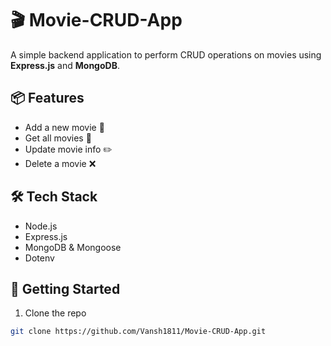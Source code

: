 # 🎬 Movie-CRUD-App

A simple backend application to perform CRUD operations on movies using **Express.js** and **MongoDB**.

## 📦 Features
- Add a new movie 🎥
- Get all movies 📄
- Update movie info ✏️
- Delete a movie ❌ 

## 🛠 Tech Stack
- Node.js
- Express.js
- MongoDB & Mongoose
- Dotenv

## 🚀 Getting Started

1. Clone the repo  
```bash
git clone https://github.com/Vansh1811/Movie-CRUD-App.git
